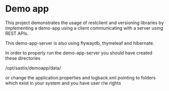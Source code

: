 # Demo app
This project demonstrates the usage of restclient and versioning libraries by implementing a demo-app using a client communicating with a server using REST APIs.

This demo-app-server is also using flywaydb, thymeleaf and hibernate. 

In order to properly run the demo-app-server you should have created these directories

/opt/sastix/demoapp/data/


or change the application.properties and logback.xml pointing to folders which exist in your system and you have user r/w rights
